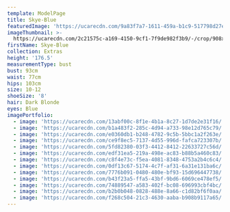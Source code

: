```yaml
---
template: ModelPage
title: Skye-Blue
featuredImage: 'https://ucarecdn.com/9a83f7a7-1611-459a-b1c9-517798d27eca/'
imageThumbnail: >-
  https://ucarecdn.com/2c21575c-a169-4150-9cf1-7f9de982f3b9/-/crop/908x1273/271,0/-/preview/
firstName: Skye-Blue
collection: Extras
height: '176.5'
measurementType: bust
bust: 93cm
waist: 77cm
hips: 103cm
size: 10-12
shoeSize: '8'
hair: Dark Blonde
eyes: Blue
imagePortfolio:
  - image: 'https://ucarecdn.com/13abf00c-8f1e-4b1a-8c27-1d7de2e31f16/'
  - image: 'https://ucarecdn.com/b1a483f2-285c-4d94-a733-98e12d765c79/'
  - image: 'https://ucarecdn.com/e0360db1-b248-4782-9c5b-5bbc1a2f263e/'
  - image: 'https://ucarecdn.com/ce9f8ec5-7137-4d55-996d-fafca723307b/'
  - image: 'https://ucarecdn.com/5fd82380-03f3-4412-8412-22633727c56d/'
  - image: 'https://ucarecdn.com/edf31ea5-219a-498e-ac83-b88b5a460c83/'
  - image: 'https://ucarecdn.com/c8f4e73c-f5ea-4081-8348-4753a2b4c6c4/'
  - image: 'https://ucarecdn.com/0df13c67-5174-4c7f-af31-6a31e131ba6c/'
  - image: 'https://ucarecdn.com/7776b091-0480-480e-bf93-15d696447738/'
  - image: 'https://ucarecdn.com/b43f23a5-ffa5-43bf-9bd6-6069ce478ef5/'
  - image: 'https://ucarecdn.com/74889547-a583-402f-bc08-696993cbf4bc/'
  - image: 'https://ucarecdn.com/b2b0b048-0828-488e-8a66-c1d82bf6f0aa/'
  - image: 'https://ucarecdn.com/f268c504-21c3-4630-aaba-b908b9117a65/'
---
```


